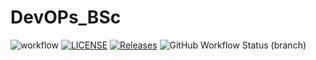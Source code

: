 # DevOPs_BSc
![workflow](https://github.com/AungWinTun-ENU/DevOPs_BSc/actions/workflows/main.yml/badge.svg)
[![LICENSE](https://img.shields.io/github/license/AungWinTun-ENU/DevOPs_BSc.svg?style=flat-square)](https://github.com/AungWinTun-ENU/DevOPs_BSc/blob/master/LICENSE)
[![Releases](https://img.shields.io/github/release/AungWinTun-ENU/DevOPs_BSc/all.svg?style=flat-square)](https://github.com/AungWinTun-ENU/DevOPs_BSc/releases)
![GitHub Workflow Status (branch)](https://img.shields.io/github/actions/workflow/status/AungWinTun-ENU/DevOPs_BSc/main.yml?branch=master&style=flat-square)
